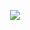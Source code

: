 <p align="center">
  <a href="https://skillicons.dev">
    <img src="https://skillicons.dev/icons?i=typescript,nestjs,angular" />
  </a>
</p>


